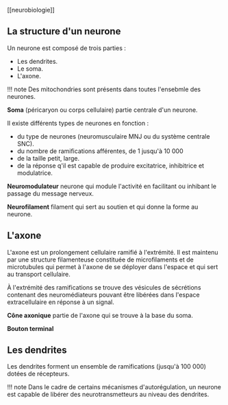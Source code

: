 [[neurobiologie]]
## La structure d'un neurone

Un neurone est composé de trois parties :

* Les dendrites.
* Le soma.
* L'axone.

!!! note
    Des mitochondries sont présents dans toutes l'ensebmle des neurones.

__Soma__ (péricaryon ou corps cellulaire) partie centrale d'un neurone.

Il existe différents types de neurones en fonction :

* du type de neurones (neuromusculaire MNJ ou du système centrale SNC).
* du nombre de ramifications afférentes, de 1 jusqu'à 10 000
* de la taille petit, large.
* de la réponse q'il est capable de produire excitatrice, inhibitrice et modulatrice.

__Neuromodulateur__ neurone qui module l'activité en facilitant ou inhibant le passage du message nerveux.

__Neurofilament__ filament qui sert au soutien et qui donne la forme au
neurone.

## L'axone

L'axone est un prolongement cellulaire ramifié à l'extrémité. Il est maintenu par une structure filamenteuse constituée de microfilaments et de microtubules qui permet à l'axone de se déployer dans l'espace et qui sert au transport cellulaire.

À l'extrémité des ramifications se trouve des vésicules de sécrétions contenant des neuromédiateurs pouvant être libérées dans l'espace extracellulaire en réponse à un signal.

__Cône axonique__ partie de l'axone qui se trouve à la base du soma.

__Bouton terminal__

## Les dendrites

Les dendrites forment un ensemble de ramifications (jusqu'à 100 000) dotées de récepteurs.

!!! note
    Dans le cadre de certains mécanismes d'autorégulation, un neurone est capable de libérer des neurotransmetteurs au niveau des dendrites.
